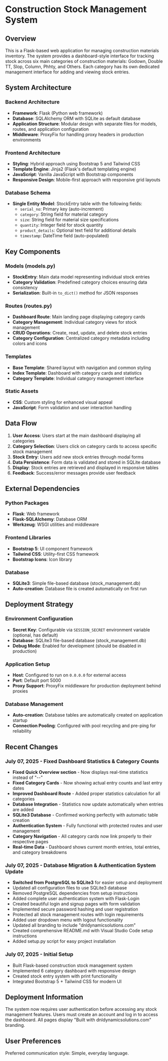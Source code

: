 # Construction Stock Management System

## Overview

This is a Flask-based web application for managing construction materials inventory. The system provides a dashboard-style interface for tracking stock across six main categories of construction materials: Godown, Double TT, Slop, Column, Phhty, and Others. Each category has its own dedicated management interface for adding and viewing stock entries.

## System Architecture

### Backend Architecture
- **Framework**: Flask (Python web framework)
- **Database**: SQLAlchemy ORM with SQLite as default database
- **Application Structure**: Modular design with separate files for models, routes, and application configuration
- **Middleware**: ProxyFix for handling proxy headers in production environments

### Frontend Architecture
- **Styling**: Hybrid approach using Bootstrap 5 and Tailwind CSS
- **Template Engine**: Jinja2 (Flask's default templating engine)
- **JavaScript**: Vanilla JavaScript with Bootstrap components
- **Responsive Design**: Mobile-first approach with responsive grid layouts

### Database Schema
- **Single Entity Model**: StockEntry table with the following fields:
  - `serial_no`: Primary key (auto-increment)
  - `category`: String field for material category
  - `size`: String field for material size specifications
  - `quantity`: Integer field for stock quantity
  - `product_details`: Optional text field for additional details
  - `timestamp`: DateTime field (auto-populated)

## Key Components

### Models (models.py)
- **StockEntry**: Main data model representing individual stock entries
- **Category Validation**: Predefined category choices ensuring data consistency
- **Serialization**: Built-in `to_dict()` method for JSON responses

### Routes (routes.py)
- **Dashboard Route**: Main landing page displaying category cards
- **Category Management**: Individual category views for stock management
- **CRUD Operations**: Create, read, update, and delete stock entries
- **Category Configuration**: Centralized category metadata including colors and icons

### Templates
- **Base Template**: Shared layout with navigation and common styling
- **Index Template**: Dashboard with category cards and statistics
- **Category Template**: Individual category management interface

### Static Assets
- **CSS**: Custom styling for enhanced visual appeal
- **JavaScript**: Form validation and user interaction handling

## Data Flow

1. **User Access**: Users start at the main dashboard displaying all categories
2. **Category Selection**: Users click on category cards to access specific stock management
3. **Stock Entry**: Users add new stock entries through modal forms
4. **Data Persistence**: Form data is validated and stored in SQLite database
5. **Display**: Stock entries are retrieved and displayed in responsive tables
6. **Feedback**: Success/error messages provide user feedback

## External Dependencies

### Python Packages
- **Flask**: Web framework
- **Flask-SQLAlchemy**: Database ORM
- **Werkzeug**: WSGI utilities and middleware

### Frontend Libraries
- **Bootstrap 5**: UI component framework
- **Tailwind CSS**: Utility-first CSS framework
- **Bootstrap Icons**: Icon library

### Database
- **SQLite3**: Simple file-based database (stock_management.db)
- **Auto-creation**: Database file is created automatically on first run

## Deployment Strategy

### Environment Configuration
- **Secret Key**: Configurable via `SESSION_SECRET` environment variable (optional, has default)
- **Database**: SQLite3 file-based database (stock_management.db)
- **Debug Mode**: Enabled for development (should be disabled in production)

### Application Setup
- **Host**: Configured to run on `0.0.0.0` for external access
- **Port**: Default port 5000
- **Proxy Support**: ProxyFix middleware for production deployment behind proxies

### Database Management
- **Auto-creation**: Database tables are automatically created on application startup
- **Connection Pooling**: Configured with pool recycling and pre-ping for reliability

## Recent Changes

### July 07, 2025 - Fixed Dashboard Statistics & Category Counts
- **Fixed Quick Overview section** - Now displays real-time statistics instead of "--"
- **Fixed Category Cards** - Now showing actual entry counts and last entry dates
- **Improved Dashboard Route** - Added proper statistics calculation for all categories
- **Database Integration** - Statistics now update automatically when entries are added
- **SQLite3 Database** - Confirmed working perfectly with automatic table creation
- **Authentication System** - Fully functional with protected routes and user management
- **Category Navigation** - All category cards now link properly to their respective pages
- **Real-time Data** - Dashboard shows current month entries, total entries, and category breakdowns

### July 07, 2025 - Database Migration & Authentication System Update
- **Switched from PostgreSQL to SQLite3** for easier setup and deployment
- Updated all configuration files to use SQLite3 database
- Removed PostgreSQL dependencies from setup instructions
- Added complete user authentication system with Flask-Login
- Created beautiful login and signup pages with form validation
- Implemented secure password hashing and user registration
- Protected all stock management routes with login requirements
- Added user dropdown menu with logout functionality
- Updated all branding to include "dnldynamicsolutions.com"
- Created comprehensive README.md with Visual Studio Code setup instructions
- Added setup.py script for easy project installation

### July 07, 2025 - Initial Setup
- Built Flask-based construction stock management system
- Implemented 6 category dashboard with responsive design
- Created stock entry system with print functionality
- Integrated Bootstrap 5 + Tailwind CSS for modern UI

## Deployment Information

The system now requires user authentication before accessing any stock management features. Users must create an account and log in to access the dashboard. All pages display "Built with dnldynamicsolutions.com" branding.

## User Preferences

Preferred communication style: Simple, everyday language.